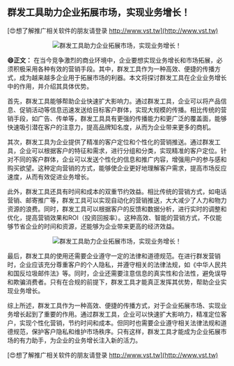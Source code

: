## **群发工具助力企业拓展市场，实现业务增长！**

[😍想了解推广相关软件的朋友请登录 http://www.vst.tw](http://www.vst.tw)

 <center><img src="https://vst.tw/MP4/tuiguang/png/0.png" alt="群发工具助力企业拓展市场，实现业务增长！"></center>

**😄正文：**
在当今竞争激烈的商业环境中，企业要想实现业务增长和市场拓展，必须积极采用各种有效的营销手段。其中，群发工具作为一种高效、便捷的传播方式，成为越来越多企业用于拓展市场的利器。本文将探讨群发工具在企业业务增长中的作用，并介绍其具体优势。

首先，群发工具能够帮助企业快速扩大影响力。通过群发工具，企业可以将产品信息、促销活动等信息迅速发送给目标客户群体，实现大规模的传播。相比传统的营销手段，如广告、传单等，群发工具具有更强的传播能力和更广泛的覆盖面，能够快速吸引潜在客户的注意力，提高品牌知名度，从而为企业带来更多的商机。

其次，群发工具为企业提供了精准的客户定位和个性化的营销推送。通过群发工具，企业可以根据客户的特征和需求，进行分组和分类，实现精准的客户定位。针对不同的客户群体，企业可以发送个性化的信息和推广内容，增强用户的参与感和购买欲望。这种定向营销的方式，能够使企业更好地理解客户需求，提高市场反应速度，从而有效促进业务增长。

此外，群发工具还具有时间和成本的双重节约效益。相比传统的营销方式，如电话营销、邮寄推广等，群发工具可以实现自动化的营销推送，大大减少了人力和物力资源的浪费。同时，群发工具可以根据客户的反馈和数据分析，进行实时的调整和优化，提高营销效果和ROI（投资回报率）。这种高效、智能的营销方式，不仅能够节省企业的时间和资源，还能够为企业带来更高的经济效益。

 <center><img src="https://vst.tw/MP4/tuiguang/png/5.png" alt="群发工具助力企业拓展市场，实现业务增长！"></center>

最后，群发工具的使用还需要企业遵守一定的法律和道德规范。在进行群发营销时，企业应该充分尊重客户的个人隐私，并遵守相关的法律法规，如《中华人民共和国反垃圾邮件法》等。同时，企业还需要注意信息的真实性和合法性，避免误导和欺骗消费者。只有在合规的前提下，群发工具才能真正发挥其优势，帮助企业实现业务增长。

综上所述，群发工具作为一种高效、便捷的传播方式，对于企业拓展市场、实现业务增长起到了重要的作用。通过群发工具，企业可以快速扩大影响力，精准定位客户，实现个性化营销，节约时间和成本。但同时也需要企业遵守相关法律法规和道德规范，保护客户隐私和维护市场秩序。只有这样，群发工具才能成为企业拓展市场的有力助手，为企业的业务增长注入新的活力。

[😍想了解推广相关软件的朋友请登录 http://www.vst.tw](http://www.vst.tw)



